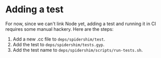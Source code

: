 Adding a test
===
For now, since we can't link Node yet, adding a test and running it in CI requires some manual hackery.  Here are the steps:

1. Add a new .cc file to `deps/spidershim/test`.
2. Add the test to `deps/spidershim/tests.gyp`.
2. Add the test name to `deps/spidershim/scripts/run-tests.sh`.
